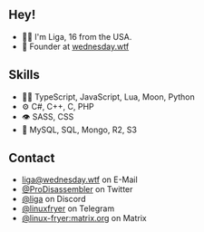 
## Hey!
- 🧑‍🦱 I'm Liga, 16 from the USA. 
- 🧭 Founder at [wednesday.wtf](https://wednesday.wtf)

## Skills
- 👨‍💻 TypeScript, JavaScript, Lua, Moon, Python
- ⚙️ C#, C++, C, PHP
- 👁️ SASS, CSS
- 💽 MySQL, SQL, Mongo, R2, S3

## Contact
- [liga@wednesday.wtf](https://mail.wednesday.wtf) on E-Mail
- [@ProDisassembler](https://twitter.com/ProDisassembler) on Twitter
- [@liga](https://discord.com/users/787500585792438303) on Discord
- [@linuxfryer](https://t.me/linuxfryer) on Telegram
- [@linux-fryer:matrix.org](https://matrix.org/) on Matrix
